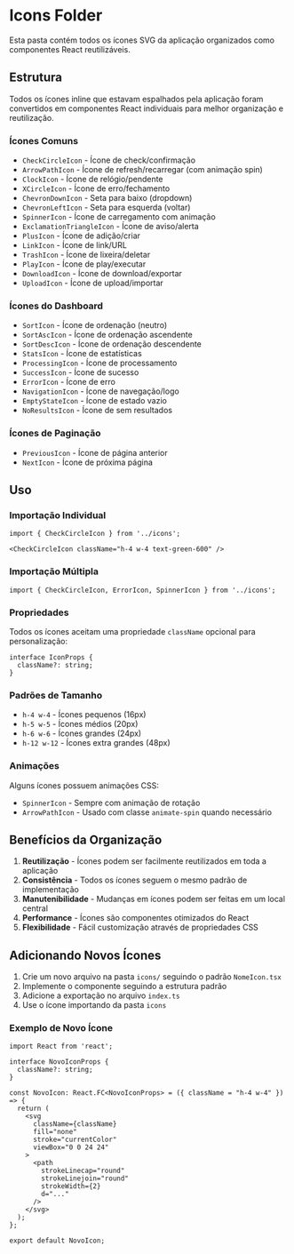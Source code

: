 # Icons Folder

Esta pasta contém todos os ícones SVG da aplicação organizados como componentes React reutilizáveis.

## Estrutura

Todos os ícones inline que estavam espalhados pela aplicação foram convertidos em componentes React individuais para melhor organização e reutilização.

### Ícones Comuns
- `CheckCircleIcon` - Ícone de check/confirmação
- `ArrowPathIcon` - Ícone de refresh/recarregar (com animação spin)
- `ClockIcon` - Ícone de relógio/pendente
- `XCircleIcon` - Ícone de erro/fechamento
- `ChevronDownIcon` - Seta para baixo (dropdown)
- `ChevronLeftIcon` - Seta para esquerda (voltar)
- `SpinnerIcon` - Ícone de carregamento com animação
- `ExclamationTriangleIcon` - Ícone de aviso/alerta
- `PlusIcon` - Ícone de adição/criar
- `LinkIcon` - Ícone de link/URL
- `TrashIcon` - Ícone de lixeira/deletar
- `PlayIcon` - Ícone de play/executar
- `DownloadIcon` - Ícone de download/exportar
- `UploadIcon` - Ícone de upload/importar

### Ícones do Dashboard
- `SortIcon` - Ícone de ordenação (neutro)
- `SortAscIcon` - Ícone de ordenação ascendente
- `SortDescIcon` - Ícone de ordenação descendente
- `StatsIcon` - Ícone de estatísticas
- `ProcessingIcon` - Ícone de processamento
- `SuccessIcon` - Ícone de sucesso
- `ErrorIcon` - Ícone de erro
- `NavigationIcon` - Ícone de navegação/logo
- `EmptyStateIcon` - Ícone de estado vazio
- `NoResultsIcon` - Ícone de sem resultados

### Ícones de Paginação
- `PreviousIcon` - Ícone de página anterior
- `NextIcon` - Ícone de próxima página

## Uso

### Importação Individual
```tsx
import { CheckCircleIcon } from '../icons';

<CheckCircleIcon className="h-4 w-4 text-green-600" />
```

### Importação Múltipla
```tsx
import { CheckCircleIcon, ErrorIcon, SpinnerIcon } from '../icons';
```

### Propriedades
Todos os ícones aceitam uma propriedade `className` opcional para personalização:

```tsx
interface IconProps {
  className?: string;
}
```

### Padrões de Tamanho
- `h-4 w-4` - Ícones pequenos (16px)
- `h-5 w-5` - Ícones médios (20px)
- `h-6 w-6` - Ícones grandes (24px)
- `h-12 w-12` - Ícones extra grandes (48px)

### Animações
Alguns ícones possuem animações CSS:
- `SpinnerIcon` - Sempre com animação de rotação
- `ArrowPathIcon` - Usado com classe `animate-spin` quando necessário

## Benefícios da Organização

1. **Reutilização** - Ícones podem ser facilmente reutilizados em toda a aplicação
2. **Consistência** - Todos os ícones seguem o mesmo padrão de implementação
3. **Manutenibilidade** - Mudanças em ícones podem ser feitas em um local central
4. **Performance** - Ícones são componentes otimizados do React
5. **Flexibilidade** - Fácil customização através de propriedades CSS

## Adicionando Novos Ícones

1. Crie um novo arquivo na pasta `icons/` seguindo o padrão `NomeIcon.tsx`
2. Implemente o componente seguindo a estrutura padrão
3. Adicione a exportação no arquivo `index.ts`
4. Use o ícone importando da pasta `icons`

### Exemplo de Novo Ícone

```tsx
import React from 'react';

interface NovoIconProps {
  className?: string;
}

const NovoIcon: React.FC<NovoIconProps> = ({ className = "h-4 w-4" }) => {
  return (
    <svg 
      className={className} 
      fill="none" 
      stroke="currentColor" 
      viewBox="0 0 24 24"
    >
      <path 
        strokeLinecap="round" 
        strokeLinejoin="round" 
        strokeWidth={2} 
        d="..." 
      />
    </svg>
  );
};

export default NovoIcon;
``` 